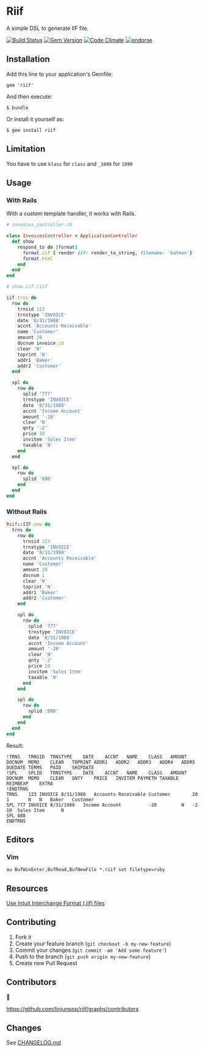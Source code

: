# Riif

A simple DSL to generate IIF file.

[![Build Status](https://travis-ci.org/linjunpop/riif.png?branch=master)](https://travis-ci.org/linjunpop/riif)
[![Gem Version](https://badge.fury.io/rb/riif.png)](http://badge.fury.io/rb/riif)
[![Code Climate](https://codeclimate.com/github/linjunpop/riif.png)](https://codeclimate.com/github/linjunpop/riif)
[![endorse](http://api.coderwall.com/linjunpop/endorsecount.png)](http://coderwall.com/linjunpop)

## Installation

Add this line to your application's Gemfile:

    gem 'riif'

And then execute:

    $ bundle

Or install it yourself as:

    $ gem install riif


## Limitation

You have to use `klass` for `class` and `_1099` for `1099`

## Usage

### With Rails

With a custom template handler, it works with Rails.

```ruby
# invoices_controller.rb

class InvoicesController < ApplicationController
  def show
    respond_to do |format|
      format.iif { render iif: render_to_string, filename: 'batman'}
      format.html
    end
  end
end
```

```ruby
# show.iif.riif

iif.trns do
  row do
    trnsid 123
    trnstype 'INVOICE'
    date '8/31/1988'
    accnt 'Accounts Receivable'
    name 'Customer'
    amount 20
    docnum invoice.id
    clear 'N'
    toprint 'N'
    addr1 'Baker'
    addr2 'Customer'
  end

  spl do
    row do
      splid '777'
      trnstype 'INVOICE'
      date '8/31/1988'
      accnt 'Income Account'
      amount '-20'
      clear 'N'
      qnty '-2'
      price 10
      invitem 'Sales Item'
      taxable 'N'
    end
  end

  spl do
    row do
      splid '888'
    end
  end
end
```

### Without Rails

```ruby
Riif::IIF.new do
  trns do
    row do
      trnsid 123
      trnstype 'INVOICE'
      date '8/31/1988'
      accnt 'Accounts Receivable'
      name 'Customer'
      amount 20
      docnum 1
      clear 'N'
      toprint 'N'
      addr1 'Baker'
      addr2 'Customer'
    end

    spl do
      row do
        splid '777'
        trnstype 'INVOICE'
        date '8/31/1988'
        accnt 'Income Account'
        amount '-20'
        clear 'N'
        qnty '-2'
        price 10
        invitem 'Sales Item'
        taxable 'N'
      end
    end

    spl do
      row do
        splid '888'
      end
    end
  end
end
```

Result:

```
!TRNS	TRNSID	TRNSTYPE	DATE	ACCNT	NAME	CLASS	AMOUNT	DOCNUM	MEMO	CLEAR	TOPRINT	ADDR1	ADDR2	ADDR3	ADDR4	ADDR5	DUEDATE	TERMS	PAID	SHIPDATE
!SPL	SPLID	TRNSTYPE	DATE	ACCNT	NAME	CLASS	AMOUNT	DOCNUM	MEMO	CLEAR	QNTY	PRICE	INVITEM	PAYMETH	TAXABLE	REIMBEXP	EXTRA
!ENDTRNS
TRNS	123	INVOICE	8/31/1988	Accounts Receivable	Customer		20	1		N	N	Baker	Customer
SPL	777	INVOICE	8/31/1988	Income Account			-20			N	-2	10	Sales Item		N
SPL	888
ENDTRNS
```

## Editors

### Vim

```VimL
au BufWinEnter,BufRead,BufNewFile *.riif set filetype=ruby
```

## Resources

[Use Intuit Interchange Format (.iif) files](http://support.quickbooks.intuit.com/support/articles/HOW12778)

## Contributing

1. Fork it
2. Create your feature branch (`git checkout -b my-new-feature`)
3. Commit your changes (`git commit -am 'Add some feature'`)
4. Push to the branch (`git push origin my-new-feature`)
5. Create new Pull Request

## Contributors

:beers:

https://github.com/linjunpop/riif/graphs/contributors

## Changes

See [CHANGELOG.md](CHANGELOG.md)
